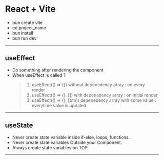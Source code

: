 # React + Vite

- bun create vite
- cd project_name
- bun install
- bun run dev

---

## useEffect

- Do something after rendering the component
- When useEffect is called ?
  > 1. useEffect(() => {}) without depenedency array : on every render
  > 2. useEffect(() => {}, []) with depenedency array : on initial render
  > 3. useEffect(() => {}, [btn]) depenedency array with some value : everytime value is updated

---

## useState

- Never create state variable inside if-else, loops, functions.
- Never create state variables Outside your Component.
- Always create state variables on TOP.

---

